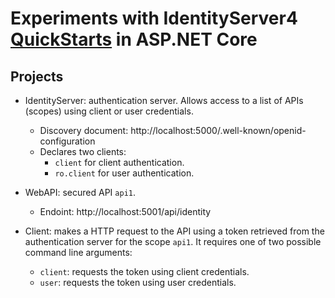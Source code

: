 # Experiments with IdentityServer4 [QuickStarts](https://identityserver4.readthedocs.io/en/release/quickstarts/) in ASP.NET Core

Projects
--------

* IdentityServer: authentication server. Allows access to a list of APIs (scopes) using client or user credentials.
  * Discovery document: http://localhost:5000/.well-known/openid-configuration
  * Declares two clients:
    * `client` for client authentication.
	* `ro.client` for user authentication.

* WebAPI: secured API `api1`.
  * Endoint: http://localhost:5001/api/identity

* Client: makes a HTTP request to the API using a token retrieved from the authentication server for the scope `api1`. It requires one of two possible command line arguments:
  * `client`: requests the token using client credentials.
  * `user`: requests the token using user credentials.
